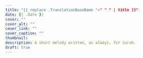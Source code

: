 ```yaml
---
title: "{{ replace .TranslationBaseName "-" " " | title }}"
date: {{ .Date }}
cover: ""
cover_alt: ""
cover_link: ""
cover_caption: ""
thumbnail:
description: A short melody written, as always, for Sarah.
draft: true
---
```


